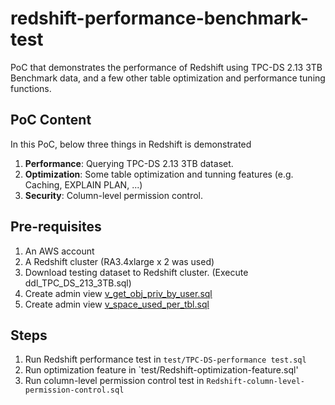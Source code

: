 # redshift-performance-benchmark-test
PoC that demonstrates the performance of Redshift using TPC-DS 2.13 3TB Benchmark data, and a few other table optimization and performance tuning functions.

## PoC Content
In this PoC, below three things in Redshift is demonstrated
1. **Performance**: Querying TPC-DS 2.13 3TB dataset.
2. **Optimization**: Some table optimization and tunning features (e.g. Caching, EXPLAIN PLAN, ...)
3. **Security**: Column-level permission control.

## Pre-requisites
1. An AWS account
2. A Redshift cluster (RA3.4xlarge x 2 was used)
3. Download testing dataset to Redshift cluster. (Execute ddl_TPC_DS_213_3TB.sql)
4. Create admin view [v_get_obj_priv_by_user.sql](https://github.com/awslabs/amazon-redshift-utils/blob/master/src/AdminViews/v_get_obj_priv_by_user.sql)
5. Create admin view [v_space_used_per_tbl.sql](https://github.com/awslabs/amazon-redshift-utils/blob/master/src/AdminViews/v_space_used_per_tbl.sql)

## Steps
1. Run Redshift performance test in `test/TPC-DS-performance test.sql`
2. Run optimization feature in `test/Redshift-optimization-feature.sql'
3. Run column-level permission control test in `Redshift-column-level-permission-control.sql`

